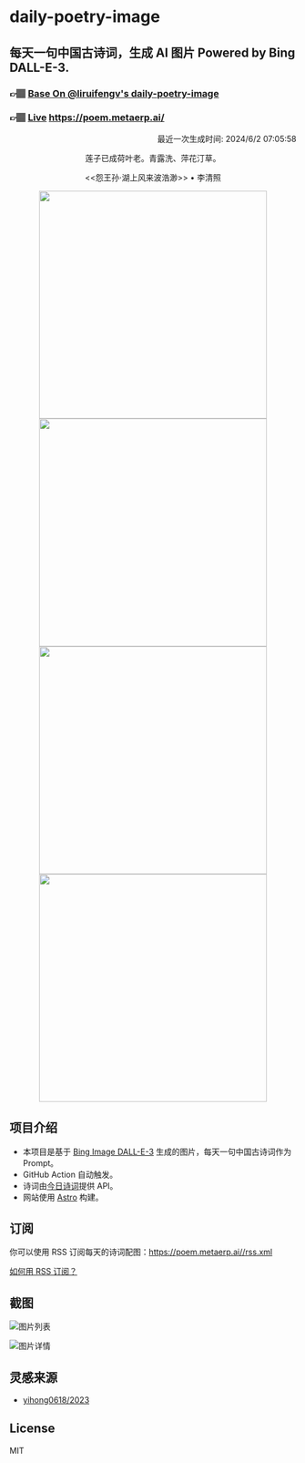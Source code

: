 
# daily-poetry-image

## 每天一句中国古诗词，生成 AI 图片 Powered by Bing DALL-E-3.

### 👉🏽 [Base On @liruifengv's daily-poetry-image](https://github.com/liruifengv/daily-poetry-image)

### 👉🏽 [Live](https://poem.metaerp.ai/) https://poem.metaerp.ai/

<p align="right">
  最近一次生成时间: 2024/6/2 07:05:58
</p>
<p align="center">
莲子已成荷叶老。青露洗、萍花汀草。
</p>
<p align="center">
<<怨王孙·湖上风来波浩渺>> • 李清照
</p>
<p align="center">
<img src="https://tse4.mm.bing.net/th/id/OIG1.s5qNp6HYnQhz8orqy1Xj" height="400" width="400" />
<img src="https://tse4.mm.bing.net/th/id/OIG1.SRSvLCuH4ckYvStW0NYI" height="400" width="400" />
<img src="https://tse2.mm.bing.net/th/id/OIG1.E_9I9A993YPeVrtJP7Q0" height="400" width="400" />
<img src="https://tse2.mm.bing.net/th/id/OIG1.xB3fNkjL94XXm6UTGSY1" height="400" width="400" />
</p>

## 项目介绍

-   本项目是基于 [Bing Image DALL-E-3](https://www.bing.com/images/create) 生成的图片，每天一句中国古诗词作为 Prompt。
-   GitHub Action 自动触发。
-   诗词由[今日诗词](https://www.jinrishici.com/)提供 API。
-   网站使用 [Astro](https://astro.build) 构建。

## 订阅

你可以使用 RSS 订阅每天的诗词配图：https://poem.metaerp.ai//rss.xml

[如何用 RSS 订阅？](https://zhuanlan.zhihu.com/p/55026716)

## 截图

![图片列表](./screenshots/01.png)

![图片详情](./screenshots/02.png)

## 灵感来源

-   [yihong0618/2023](https://github.com/yihong0618/2023)

## License

MIT
